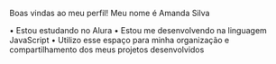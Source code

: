 Boas vindas ao meu perfil!
Meu nome é Amanda Silva

• Estou estudando no Alura
• Estou me desenvolvendo na linguagem JavaScript
• Utilizo esse espaço para minha organização e compartilhamento dos meus projetos desenvolvidos
